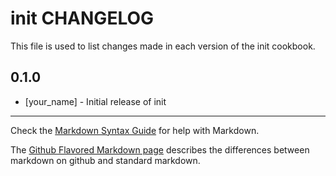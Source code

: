 init CHANGELOG
==============

This file is used to list changes made in each version of the init cookbook.

0.1.0
-----
- [your_name] - Initial release of init

- - -
Check the [Markdown Syntax Guide](http://daringfireball.net/projects/markdown/syntax) for help with Markdown.

The [Github Flavored Markdown page](http://github.github.com/github-flavored-markdown/) describes the differences between markdown on github and standard markdown.
